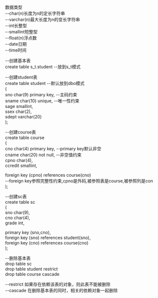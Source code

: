 数据类型  
--char(n)长度为n的定长字符串  
--varchar(n)最大长度为n的变长字符串  
--int长整型  
--smallint短整型  
--float(n)浮点数  
--date日期  
--time时间  

--创建基本表  
create table s_t.student --放到s_t模式  

--创建student表  
create table student --默认放到dbo模式  
(  
  sno char(9) primary key, --主码约束  
  sname char(10) unique,   --唯一性约束  
  sage smallint,  
  ssex char(2),  
  sdept varchar(20)  
);  

--创建course表   
create table course  
(  
  cno char(4) primary key,  --primary key默认非空  
  cname char(20) not null,  --非空值约束  
  cpno char(4),  
  ccredit smallint,  

  foreign key (cpno) references course(cno)   
--foreign key参照完整性约束,cpno是外码,被参照表是course,被参照列是con  
);  

--创建sc表  
create table sc  
(  
  sno char(9),  
  cno char(4),  
  grade int,   

  primary key (sno,cno),  
  foreign key (sno) references student(sno),  
  foreign key (cno) references course(cno)  
);  

--删除基本表  
drop table sc  
drop table student restrict  
drop table course cascade  

--restrict 如果存在依赖该表的对象，则此表不能被删除   
--cascade 在删除基本表的同时，相关的依赖对象一起删除  
